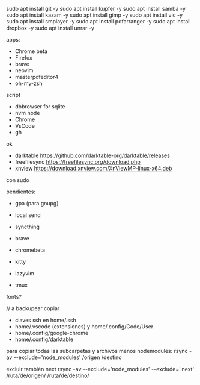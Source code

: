 sudo apt install git -y
sudo apt install kupfer -y
sudo apt install samba -y
sudo apt install kazam -y
sudo apt install gimp -y
sudo apt install vlc -y
sudo apt install smplayer -y
sudo apt install pdfarranger -y
sudo apt install dropbox -y
sudo apt install unrar -y

apps:

- Chrome beta
- Firefox
- brave
- neovim
- masterpdfeditor4
- oh-my-zsh

script

- dbbrowser for sqlite
- nvm node
- Chrome
- VsCode
- gh

ok

- darktable https://github.com/darktable-org/darktable/releases
- freefilesync https://freefilesync.org/download.php
- xnview https://download.xnview.com/XnViewMP-linux-x64.deb

con sudo

pendientes:

- gpa (para gnupg)
- local send
- syncthing

- brave
- chromebeta
- kitty
- lazyvim
- tmux

fonts?

// a backupear copiar

- claves ssh en home/.ssh
- home/.vscode (extensiones) y home/.config/Code/User
- home/.config/google-chrome
- home/.config/darktable

para copiar todas las subcarpetas y archivos menos nodemodules:
rsync -av --exclude='node_modules' /origen /destino

excluir también next
rsync -av --exclude='node_modules' --exclude='.next' /ruta/de/origen/ /ruta/de/destino/

